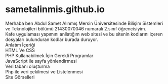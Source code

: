 # sametalinmis.github.io
Merhaba ben Abdul Samet Alınmış Mersin Üniversitesinde Bilişim Sistemleri ve Teknolojileri bölümü 21430070046 numaralı 2.sınıf öğrencisiyim. <br>
Kafe uygulaması yapımını anllatığım web sitesi ve bu sitenin kodlarını içeren dosyaları bulunduran kodlar burada duruyor. <br>
Anlatım İçeriği<br>
HTML Ve CSS<br>
PHP Kullanabilmek İçin Gerekli Programlar<br>
JavaScript ile sayfa yönlendirmesi<br>
Veri tabanı oluşturma<br>
Php ile veri çekilmesi ve Listelenmesi<br>
Site Görselleri<br>
